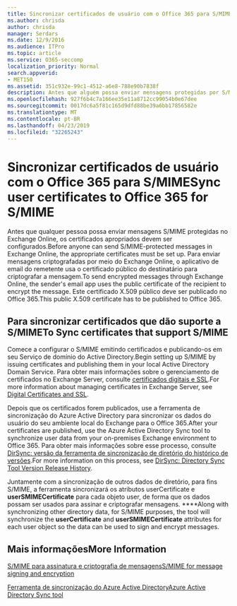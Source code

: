```yaml
---
title: Sincronizar certificados de usuário com o Office 365 para S/MIME
ms.author: chrisda
author: chrisda
manager: Serdars
ms.date: 12/9/2016
ms.audience: ITPro
ms.topic: article
ms.service: O365-seccomp
localization_priority: Normal
search.appverid:
- MET150
ms.assetid: 351c932e-99c1-4512-a6e8-788e90b7838f
description: Antes que alguém possa enviar mensagens protegidas por S/MIME, os certificados adequados deverão ser configurados. Para enviar mensagens criptografadas por meio do Exchange Online, o programa de email do destinatário usa o certificado público do destinatário para criptografar a mensagem. Este certificado X.509 público deve ser publicado no Office 365.
ms.openlocfilehash: 927f6b4c7a166ee35e11a8712cc99054b0e67dee
ms.sourcegitcommit: 0017dc6a5f81c165d9dfd88be39a6bb17856582e
ms.translationtype: MT
ms.contentlocale: pt-BR
ms.lasthandoff: 04/23/2019
ms.locfileid: "32265243"
---
```

# <a name="sync-user-certificates-to-office-365-for-smime"></a><span data-ttu-id="6e048-105">Sincronizar certificados de usuário com o Office 365 para S/MIME</span><span class="sxs-lookup"><span data-stu-id="6e048-105">Sync user certificates to Office 365 for S/MIME</span></span>

<span data-ttu-id="6e048-106">Antes que qualquer pessoa possa enviar mensagens S/MIME protegidas no Exchange Online, os certificados apropriados devem ser configurados.</span><span class="sxs-lookup"><span data-stu-id="6e048-106">Before anyone can send S/MIME-protected messages in Exchange Online, the appropriate certificates must be set up.</span></span> <span data-ttu-id="6e048-107">Para enviar mensagens criptografadas por meio do Exchange Online, o aplicativo de email do remetente usa o certificado público do destinatário para criptografar a mensagem.</span><span class="sxs-lookup"><span data-stu-id="6e048-107">To send encrypted messages through Exchange Online, the sender's email app uses the public certificate of the recipient to encrypt the message.</span></span> <span data-ttu-id="6e048-108">Este certificado X.509 público deve ser publicado no Office 365.</span><span class="sxs-lookup"><span data-stu-id="6e048-108">This public X.509 certificate has to be published to Office 365.</span></span>

## <a name="to-sync-certificates-that-support-smime"></a><span data-ttu-id="6e048-109">Para sincronizar certificados que dão suporte a S/MIME</span><span class="sxs-lookup"><span data-stu-id="6e048-109">To Sync certificates that support S/MIME</span></span>

<span data-ttu-id="6e048-110">Comece a configurar o S/MIME emitindo certificados e publicando-os em seu Serviço de domínio do Active Directory.</span><span class="sxs-lookup"><span data-stu-id="6e048-110">Begin setting up S/MIME by issuing certificates and publishing them in your local Active Directory Domain Service.</span></span> <span data-ttu-id="6e048-111">Para obter mais informações sobre o gerenciamento de certificados no Exchange Server, consulte [certificados digitais e SSL](http://technet.microsoft.com/library/a9e2e08c-d46a-4135-a387-eb653212b676.aspx).</span><span class="sxs-lookup"><span data-stu-id="6e048-111">For more information about managing certificates in Exchange Server, see [Digital Certificates and SSL](http://technet.microsoft.com/library/a9e2e08c-d46a-4135-a387-eb653212b676.aspx).</span></span>

<span data-ttu-id="6e048-112">Depois que os certificados forem publicados, use a ferramenta de sincronização do Azure Active Directory para sincronizar os dados do usuário do seu ambiente local do Exchange para o Office 365.</span><span class="sxs-lookup"><span data-stu-id="6e048-112">After your certificates are published, use the Azure Active Directory Sync tool to synchronize user data from your on-premises Exchange environment to Office 365.</span></span> <span data-ttu-id="6e048-113">Para obter mais informações sobre esse processo, consulte [DirSync: versão da ferramenta de sincronização de diretório do histórico de versões](https://go.microsoft.com/fwlink/p/?LinkId=392587).</span><span class="sxs-lookup"><span data-stu-id="6e048-113">For more information on this process, see [DirSync: Directory Sync Tool Version Release History](https://go.microsoft.com/fwlink/p/?LinkId=392587).</span></span>

<span data-ttu-id="6e048-114">Juntamente com a sincronização de outros dados de diretório, para fins S/MIME, a ferramenta sincronizará os atributos userCertificate e **userSMIMECertificate** para cada objeto user, de forma que os dados possam ser usados para assinar e criptografar mensagens. \*\*\*\*</span><span class="sxs-lookup"><span data-stu-id="6e048-114">Along with synchronizing other directory data, for S/MIME purposes, the tool will synchronize the  **userCertificate** and **userSMIMECertificate** attributes for each user object so the data can be used to sign and encrypt messages.</span></span>

## <a name="more-information"></a><span data-ttu-id="6e048-115">Mais informações</span><span class="sxs-lookup"><span data-stu-id="6e048-115">More Information</span></span>

[<span data-ttu-id="6e048-116">S/MIME para assinatura e criptografia de mensagens</span><span class="sxs-lookup"><span data-stu-id="6e048-116">S/MIME for message signing and encryption</span></span>](s-mime-for-message-signing-and-encryption.md)

[<span data-ttu-id="6e048-117">Ferramenta de sincronização do Azure Active Directory</span><span class="sxs-lookup"><span data-stu-id="6e048-117">Azure Active Directory Sync tool</span></span>](https://go.microsoft.com/fwlink/p/?LinkId=392587)
